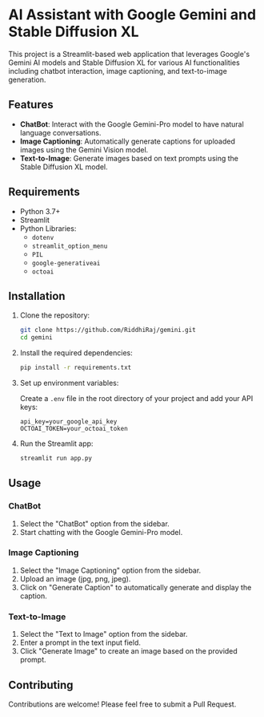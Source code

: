 
# AI Assistant with Google Gemini and Stable Diffusion XL

This project is a Streamlit-based web application that leverages Google's Gemini AI models and Stable Diffusion XL for various AI functionalities including chatbot interaction, image captioning, and text-to-image generation.

## Features

- **ChatBot**: Interact with the Google Gemini-Pro model to have natural language conversations.
- **Image Captioning**: Automatically generate captions for uploaded images using the Gemini Vision model.
- **Text-to-Image**: Generate images based on text prompts using the Stable Diffusion XL model.

## Requirements

- Python 3.7+
- Streamlit
- Python Libraries:
  - `dotenv`
  - `streamlit_option_menu`
  - `PIL`
  - `google-generativeai`
  - `octoai`

## Installation

1. Clone the repository:

   ```bash
   git clone https://github.com/RiddhiRaj/gemini.git
   cd gemini
   ```

2. Install the required dependencies:

   ```bash
   pip install -r requirements.txt
   ```

3. Set up environment variables:

   Create a `.env` file in the root directory of your project and add your API keys:

   ```
   api_key=your_google_api_key
   OCTOAI_TOKEN=your_octoai_token
   ```

4. Run the Streamlit app:

   ```bash
   streamlit run app.py
   ```

## Usage

### ChatBot

1. Select the "ChatBot" option from the sidebar.
2. Start chatting with the Google Gemini-Pro model.

### Image Captioning

1. Select the "Image Captioning" option from the sidebar.
2. Upload an image (jpg, png, jpeg).
3. Click on "Generate Caption" to automatically generate and display the caption.

### Text-to-Image

1. Select the "Text to Image" option from the sidebar.
2. Enter a prompt in the text input field.
3. Click "Generate Image" to create an image based on the provided prompt.

## Contributing

Contributions are welcome! Please feel free to submit a Pull Request.